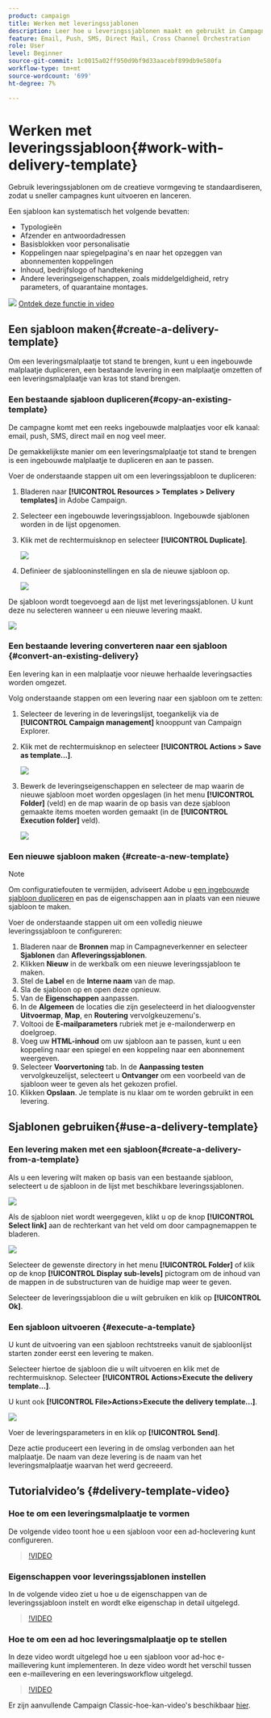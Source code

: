 ```yaml
---
product: campaign
title: Werken met leveringssjablonen
description: Leer hoe u leveringssjablonen maakt en gebruikt in Campagne
feature: Email, Push, SMS, Direct Mail, Cross Channel Orchestration
role: User
level: Beginner
source-git-commit: 1c0015a02ff950d9bf9d33aacebf899db9e580fa
workflow-type: tm+mt
source-wordcount: '699'
ht-degree: 7%

---
```


# Werken met leveringssjabloon{#work-with-delivery-template}

Gebruik leveringssjablonen om de creatieve vormgeving te standaardiseren, zodat u sneller campagnes kunt uitvoeren en lanceren.

Een sjabloon kan systematisch het volgende bevatten:

* Typologieën
* Afzender en antwoordadressen
* Basisblokken voor personalisatie
* Koppelingen naar spiegelpagina&#39;s en naar het opzeggen van abonnementen koppelingen
* Inhoud, bedrijfslogo of handtekening
* Andere leveringseigenschappen, zoals middelgeldigheid, retry parameters, of quarantaine montages.

![](assets/do-not-localize/how-to-video.png) [Ontdek deze functie in video](#delivery-template-video)


## Een sjabloon maken{#create-a-delivery-template}

Om een leveringsmalplaatje tot stand te brengen, kunt u een ingebouwde malplaatje dupliceren, een bestaande levering in een malplaatje omzetten of een leveringsmalplaatje van kras tot stand brengen.

### Een bestaande sjabloon dupliceren{#copy-an-existing-template}

De campagne komt met een reeks ingebouwde malplaatjes voor elk kanaal: email, push, SMS, direct mail en nog veel meer.

De gemakkelijkste manier om een leveringsmalplaatje tot stand te brengen is een ingebouwde malplaatje te dupliceren en aan te passen.

Voer de onderstaande stappen uit om een leveringssjabloon te dupliceren:

1. Bladeren naar **[!UICONTROL Resources > Templates > Delivery templates]** in Adobe Campaign.
1. Selecteer een ingebouwde leveringssjabloon. Ingebouwde sjablonen worden in de lijst opgenomen.
1. Klik met de rechtermuisknop en selecteer **[!UICONTROL Duplicate]**.

   ![](assets/duplicate-built-in-template.png)

1. Definieer de sjablooninstellingen en sla de nieuwe sjabloon op.

   ![](assets/delivery-template-new.png)

De sjabloon wordt toegevoegd aan de lijst met leveringssjablonen. U kunt deze nu selecteren wanneer u een nieuwe levering maakt.

![](assets/select-the-new-template.png)

### Een bestaande levering converteren naar een sjabloon {#convert-an-existing-delivery}

Een levering kan in een malplaatje voor nieuwe herhaalde leveringsacties worden omgezet.

Volg onderstaande stappen om een levering naar een sjabloon om te zetten:

1. Selecteer de levering in de leveringslijst, toegankelijk via de **[!UICONTROL Campaign management]** knooppunt van Campaign Explorer.

1. Klik met de rechtermuisknop en selecteer **[!UICONTROL Actions > Save as template...]**.

   ![](assets/save-as-template.png)

1. Bewerk de leveringseigenschappen en selecteer de map waarin de nieuwe sjabloon moet worden opgeslagen (in het menu **[!UICONTROL Folder]** (veld) en de map waarin de op basis van deze sjabloon gemaakte items moeten worden gemaakt (in de **[!UICONTROL Execution folder]** veld).

   ![](assets/template-select-folders.png)

### Een nieuwe sjabloon maken {#create-a-new-template}

>[!NOTE]
>
>Om configuratiefouten te vermijden, adviseert Adobe u [een ingebouwde sjabloon dupliceren](#copy-an-existing-template) en pas de eigenschappen aan in plaats van een nieuwe sjabloon te maken.

Voer de onderstaande stappen uit om een volledig nieuwe leveringssjabloon te configureren:

1. Bladeren naar de **Bronnen** map in Campagneverkenner en selecteer **Sjablonen** dan **Afleveringssjablonen**.
1. Klikken **Nieuw** in de werkbalk om een nieuwe leveringssjabloon te maken.
1. Stel de **Label** en de **Interne naam** van de map.
1. Sla de sjabloon op en open deze opnieuw.
1. Van de **Eigenschappen** aanpassen.
1. In de **Algemeen** de locaties die zijn geselecteerd in het dialoogvenster **Uitvoermap**, **Map**, en **Routering** vervolgkeuzemenu&#39;s.
1. Voltooi de **E-mailparameters** rubriek met je e-mailonderwerp en doelgroep.
1. Voeg uw **HTML-inhoud** om uw sjabloon aan te passen, kunt u een koppeling naar een spiegel en een koppeling naar een abonnement weergeven.
1. Selecteer **Voorvertoning** tab. In de **Aanpassing testen** vervolgkeuzelijst, selecteert u **Ontvanger** om een voorbeeld van de sjabloon weer te geven als het gekozen profiel.
1. Klikken **Opslaan**. Je template is nu klaar om te worden gebruikt in een levering.


## Sjablonen gebruiken{#use-a-delivery-template}

### Een levering maken met een sjabloon{#create-a-delivery-from-a-template}

Als u een levering wilt maken op basis van een bestaande sjabloon, selecteert u de sjabloon in de lijst met beschikbare leveringssjablonen.

![](assets/select-the-new-template.png)

Als de sjabloon niet wordt weergegeven, klikt u op de knop **[!UICONTROL Select link]** aan de rechterkant van het veld om door campagnemappen te bladeren.

![](assets/browse-templates.png)

Selecteer de gewenste directory in het menu **[!UICONTROL Folder]** of klik op de knop **[!UICONTROL Display sub-levels]** pictogram om de inhoud van de mappen in de substructuren van de huidige map weer te geven.

Selecteer de leveringssjabloon die u wilt gebruiken en klik op **[!UICONTROL Ok]**.

### Een sjabloon uitvoeren {#execute-a-template}

U kunt de uitvoering van een sjabloon rechtstreeks vanuit de sjabloonlijst starten zonder eerst een levering te maken.

Selecteer hiertoe de sjabloon die u wilt uitvoeren en klik met de rechtermuisknop. Selecteer **[!UICONTROL Actions>Execute the delivery template...]**.

U kunt ook **[!UICONTROL File>Actions>Execute the delivery template...]**.

![](assets/execute-delivery-template.png)

Voer de leveringsparameters in en klik op **[!UICONTROL Send]**.

Deze actie produceert een levering in de omslag verbonden aan het malplaatje. De naam van deze levering is de naam van het leveringsmalplaatje waarvan het werd gecreeerd.


## Tutorialvideo’s {#delivery-template-video}

### Hoe te om een leveringsmalplaatje te vormen

De volgende video toont hoe u een sjabloon voor een ad-hoclevering kunt configureren.

>[!VIDEO](https://video.tv.adobe.com/v/342082?quality=12)

### Eigenschappen voor leveringssjablonen instellen

In de volgende video ziet u hoe u de eigenschappen van de leveringssjabloon instelt en wordt elke eigenschap in detail uitgelegd.

>[!VIDEO](https://video.tv.adobe.com/v/338969?quality=12)

### Hoe te om een ad hoc leveringsmalplaatje op te stellen

In deze video wordt uitgelegd hoe u een sjabloon voor ad-hoc e-maillevering kunt implementeren. In deze video wordt het verschil tussen een e-maillevering en een leveringsworkflow uitgelegd.

>[!VIDEO](https://video.tv.adobe.com/v/338965?quality=12)

Er zijn aanvullende Campaign Classic-hoe-kan-video&#39;s beschikbaar [hier](https://experienceleague.adobe.com/docs/campaign-classic-learn/tutorials/overview.html?lang=nl).

